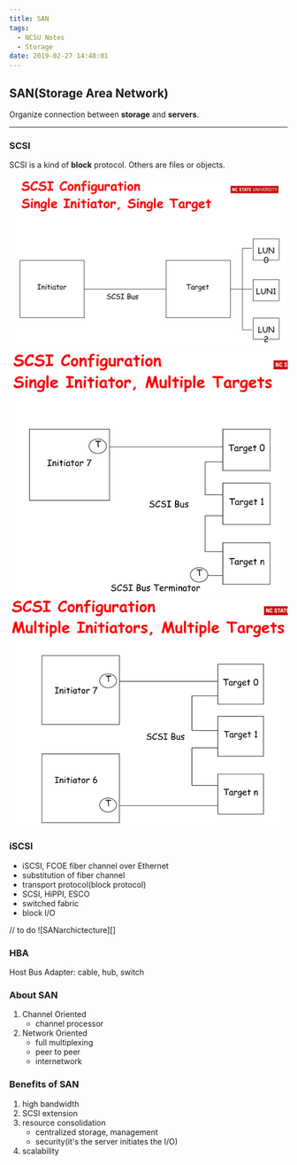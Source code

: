 ```yaml
---
title: SAN
tags:
  - NCSU Notes
  - Storage
date: 2019-02-27 14:48:01
---
```


## **SAN(Storage Area Network)**

Organize connection between **storage** and **servers**.

---

### SCSI

SCSI is a kind of **block** protocol. Others are files or objects.

![SCS-S2S](../assets/568/SCSI-S2S.png)
![SCS-S2M](../assets/568/SCSI-S2M.png)
![SCS-M2M](../assets/568/SCSI-M2M.png)

### iSCSI
- iSCSI, FCOE fiber channel over Ethernet
- substitution of fiber channel
- transport protocol(block protocol)
- SCSI, HiPPI, ESCO
- switched fabric
- block I/O

// to do
![SANarchictecture][]


### HBA
Host Bus Adapter: cable, hub, switch

### About SAN
1. Channel Oriented
    - channel processor
2. Network Oriented
    - full multiplexing
    - peer to peer
    - internetwork

### Benefits of SAN
1. high bandwidth
2. SCSI extension
3. resource consolidation
    - centralized storage, management
    - security(it's the server initiates the I/O)
4. scalability

